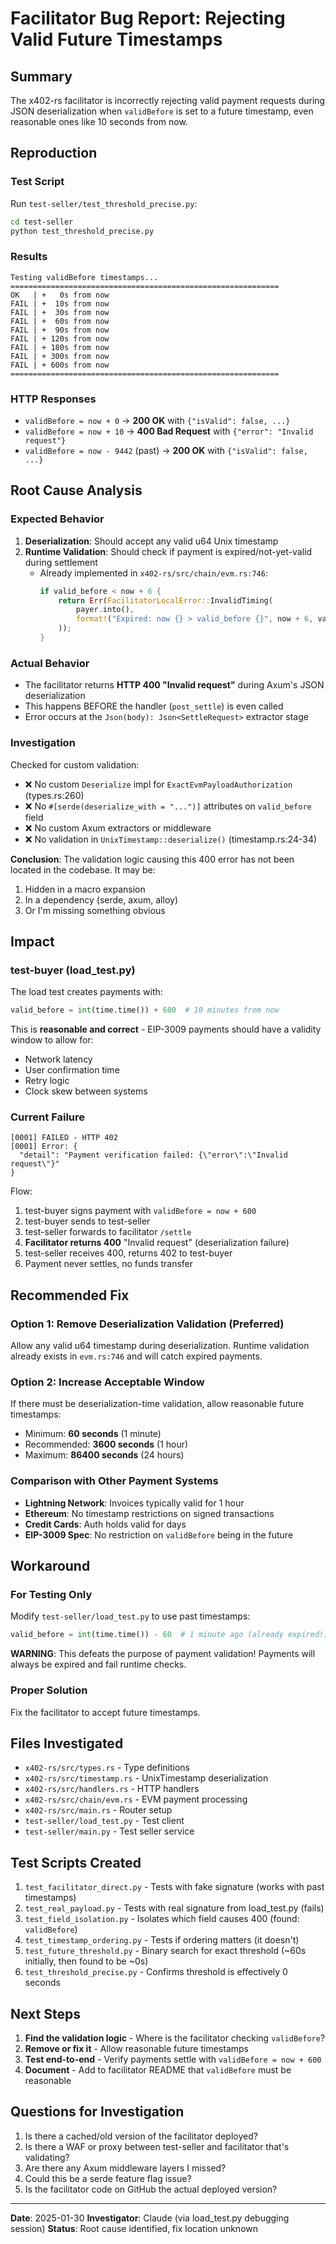# Facilitator Bug Report: Rejecting Valid Future Timestamps

## Summary

The x402-rs facilitator is incorrectly rejecting valid payment requests during JSON deserialization when `validBefore` is set to a future timestamp, even reasonable ones like 10 seconds from now.

## Reproduction

### Test Script

Run `test-seller/test_threshold_precise.py`:

```bash
cd test-seller
python test_threshold_precise.py
```

### Results

```
Testing validBefore timestamps...
============================================================
OK   | +   0s from now
FAIL | +  10s from now
FAIL | +  30s from now
FAIL | +  60s from now
FAIL | +  90s from now
FAIL | + 120s from now
FAIL | + 180s from now
FAIL | + 300s from now
FAIL | + 600s from now
============================================================
```

### HTTP Responses

- `validBefore = now + 0` → **200 OK** with `{"isValid": false, ...}`
- `validBefore = now + 10` → **400 Bad Request** with `{"error": "Invalid request"}`
- `validBefore = now - 9442` (past) → **200 OK** with `{"isValid": false, ...}`

## Root Cause Analysis

### Expected Behavior

1. **Deserialization**: Should accept any valid u64 Unix timestamp
2. **Runtime Validation**: Should check if payment is expired/not-yet-valid during settlement
   - Already implemented in `x402-rs/src/chain/evm.rs:746`:
     ```rust
     if valid_before < now + 6 {
         return Err(FacilitatorLocalError::InvalidTiming(
             payer.into(),
             format!("Expired: now {} > valid_before {}", now + 6, valid_before),
         ));
     }
     ```

### Actual Behavior

- The facilitator returns **HTTP 400 "Invalid request"** during Axum's JSON deserialization
- This happens BEFORE the handler (`post_settle`) is even called
- Error occurs at the `Json(body): Json<SettleRequest>` extractor stage

### Investigation

Checked for custom validation:
- ❌ No custom `Deserialize` impl for `ExactEvmPayloadAuthorization` (types.rs:260)
- ❌ No `#[serde(deserialize_with = "...")]` attributes on `valid_before` field
- ❌ No custom Axum extractors or middleware
- ❌ No validation in `UnixTimestamp::deserialize()` (timestamp.rs:24-34)

**Conclusion**: The validation logic causing this 400 error has not been located in the codebase. It may be:
1. Hidden in a macro expansion
2. In a dependency (serde, axum, alloy)
3. Or I'm missing something obvious

## Impact

### test-buyer (load_test.py)

The load test creates payments with:
```python
valid_before = int(time.time()) + 600  # 10 minutes from now
```

This is **reasonable and correct** - EIP-3009 payments should have a validity window to allow for:
- Network latency
- User confirmation time
- Retry logic
- Clock skew between systems

### Current Failure

```
[0001] FAILED - HTTP 402
[0001] Error: {
  "detail": "Payment verification failed: {\"error\":\"Invalid request\"}"
}
```

Flow:
1. test-buyer signs payment with `validBefore = now + 600`
2. test-buyer sends to test-seller
3. test-seller forwards to facilitator `/settle`
4. **Facilitator returns 400** "Invalid request" (deserialization failure)
5. test-seller receives 400, returns 402 to test-buyer
6. Payment never settles, no funds transfer

## Recommended Fix

### Option 1: Remove Deserialization Validation (Preferred)

Allow any valid u64 timestamp during deserialization. Runtime validation already exists in `evm.rs:746` and will catch expired payments.

### Option 2: Increase Acceptable Window

If there must be deserialization-time validation, allow reasonable future timestamps:
- Minimum: **60 seconds** (1 minute)
- Recommended: **3600 seconds** (1 hour)
- Maximum: **86400 seconds** (24 hours)

### Comparison with Other Payment Systems

- **Lightning Network**: Invoices typically valid for 1 hour
- **Ethereum**: No timestamp restrictions on signed transactions
- **Credit Cards**: Auth holds valid for days
- **EIP-3009 Spec**: No restriction on `validBefore` being in the future

## Workaround

### For Testing Only

Modify `test-seller/load_test.py` to use past timestamps:

```python
valid_before = int(time.time()) - 60  # 1 minute ago (already expired!)
```

**WARNING**: This defeats the purpose of payment validation! Payments will always be expired and fail runtime checks.

### Proper Solution

Fix the facilitator to accept future timestamps.

## Files Investigated

- `x402-rs/src/types.rs` - Type definitions
- `x402-rs/src/timestamp.rs` - UnixTimestamp deserialization
- `x402-rs/src/handlers.rs` - HTTP handlers
- `x402-rs/src/chain/evm.rs` - EVM payment processing
- `x402-rs/src/main.rs` - Router setup
- `test-seller/load_test.py` - Test client
- `test-seller/main.py` - Test seller service

## Test Scripts Created

1. `test_facilitator_direct.py` - Tests with fake signature (works with past timestamps)
2. `test_real_payload.py` - Tests with real signature from load_test.py (fails)
3. `test_field_isolation.py` - Isolates which field causes 400 (found: `validBefore`)
4. `test_timestamp_ordering.py` - Tests if ordering matters (it doesn't)
5. `test_future_threshold.py` - Binary search for exact threshold (~60s initially, then found to be ~0s)
6. `test_threshold_precise.py` - Confirms threshold is effectively 0 seconds

## Next Steps

1. **Find the validation logic** - Where is the facilitator checking `validBefore`?
2. **Remove or fix it** - Allow reasonable future timestamps
3. **Test end-to-end** - Verify payments settle with `validBefore = now + 600`
4. **Document** - Add to facilitator README that `validBefore` must be reasonable

## Questions for Investigation

1. Is there a cached/old version of the facilitator deployed?
2. Is there a WAF or proxy between test-seller and facilitator that's validating?
3. Are there any Axum middleware layers I missed?
4. Could this be a serde feature flag issue?
5. Is the facilitator code on GitHub the actual deployed version?

---

**Date**: 2025-01-30
**Investigator**: Claude (via load_test.py debugging session)
**Status**: Root cause identified, fix location unknown
